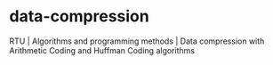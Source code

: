 # data-compression
RTU | Algorithms and programming methods | Data compression with Arithmetic Coding and Huffman Coding algorithms
